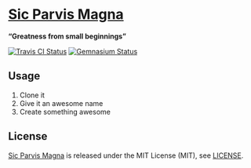 [Sic Parvis Magna](http://bitaculous.github.io/sic_parvis_magna "“Greatness from small beginnings”")
====================================================================================================

**“Greatness from small beginnings”**

[![Travis CI Status](https://travis-ci.org/bitaculous/sic_parvis_magna.svg)](http://travis-ci.org/bitaculous/sic_parvis_magna) [![Gemnasium Status](https://gemnasium.com/bitaculous/sic_parvis_magna.svg)](https://gemnasium.com/bitaculous/sic_parvis_magna)

Usage
-----

1. Clone it
2. Give it an awesome name
3. Create something awesome

License
-------

[Sic Parvis Magna](http://bitaculous.github.io/sic_parvis_magna "“Greatness from small beginnings”") is released under
the MIT License (MIT), see [LICENSE](https://raw.githubusercontent.com/bitaculous/sic_parvis_magna/master/LICENSE "License").